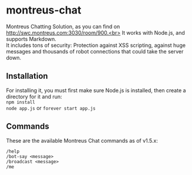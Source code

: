 # montreus-chat
Montreus Chatting Solution, as you can find on http://swc.montreus.com:3030/room/900.<br>
It works with Node.js, and supports Markdown.<br> It includes tons of security: Protection against XSS scripting, against huge messages and thousands of robot connections that could take the server down.

## Installation
For installing it, you must first make sure Node.js is installed, then create a directory for it and run:
<br>
  `npm install`
<br>
  `node app.js` or `forever start app.js`

## Commands
These are the available Montreus Chat commands as of v1.5.x:

    /help
    /bot-say <message>
    /broadcast <message>
    /me
